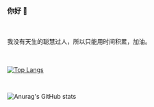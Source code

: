 ### 你好 👋
<br>
<br>
我没有天生的聪慧过人，所以只能用时间积累，加油。

<br>
<br>
<br>

[![Top Langs](https://github-readme-stats.vercel.app/api/top-langs/?username=uk0&layout=compact)](https://github.com/Christmas/github-readme-stats)

<br>


![Anurag's GitHub stats](https://github-readme-stats.vercel.app/api?username=uk0&show_icons=true&theme=radical)


<!--START_SECTION:waka-->
<!--END_SECTION:waka-->
